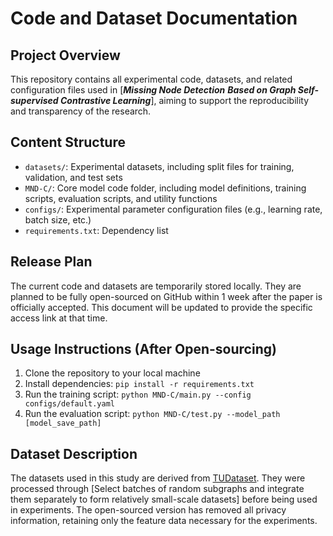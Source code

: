 # Code and Dataset Documentation

## Project Overview
This repository contains all experimental code, datasets, and related configuration files used in [***Missing Node Detection** **Based on Graph Self-supervised Contrastive Learning***], aiming to support the reproducibility and transparency of the research.

## Content Structure
- `datasets/`: Experimental datasets, including split files for training, validation, and test sets
- `MND-C/`: Core model code folder, including model definitions, training scripts, evaluation scripts, and utility functions
- `configs/`: Experimental parameter configuration files (e.g., learning rate, batch size, etc.)
- `requirements.txt`: Dependency list

## Release Plan
The current code and datasets are temporarily stored locally. They are planned to be fully open-sourced on GitHub within 1 week after the paper is officially accepted. This document will be updated to provide the specific access link at that time.

## Usage Instructions (After Open-sourcing)
1. Clone the repository to your local machine
2. Install dependencies: `pip install -r requirements.txt`
3. Run the training script: `python MND-C/main.py --config configs/default.yaml`
4. Run the evaluation script: `python MND-C/test.py --model_path [model_save_path]`

## Dataset Description
The datasets used in this study are derived from [TUDataset](https://chrsmrrs.github.io/datasets/docs/datasets/?utm_source=chatgpt.com). They were processed through [Select batches of random subgraphs and integrate them separately to form relatively small-scale datasets] before being used in experiments. The open-sourced version has removed all privacy information, retaining only the feature data necessary for the experiments.



